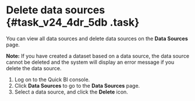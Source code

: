 # Delete data sources {#task_v24_4dr_5db .task}

You can view all data sources and delete data sources on the **Data Sources** page.

**Note:** If you have created a dataset based on a data source, the data source cannot be deleted and the system will display an error message if you delete the data source.

1.   Log on to the Quick BI console. 
2.  Click **Data Sources** to go to the **Data Sources** page. 
3.   Select a data source, and click the **Delete** icon. 

